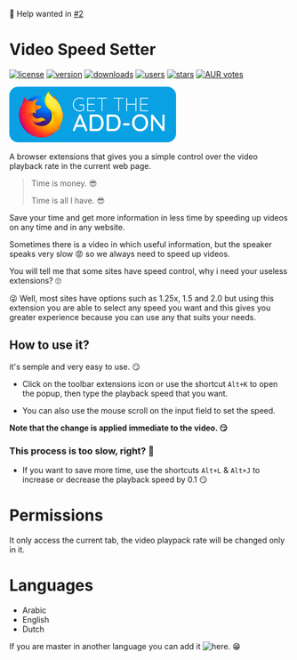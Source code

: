 🔴 Help wanted in [#2](https://github.com/ZER0-X/video-speed-setter/issues/2)

# Video Speed Setter

[![license](https://shields.io/github/license/ZER0-X/video-speed-setter)](https://github.com/ZER0-X/video-speed-setter/blob/main/LICENSE)
[![version](https://shields.io/amo/v/video-speed-setter?label=version)](https://addons.mozilla.org/en-US/firefox/addon/video-speed-setter)
[![downloads](https://shields.io/amo/dw/video-speed-setter)](https://addons.mozilla.org/en-US/firefox/addon/video-speed-setter)
[![users](https://shields.io/amo/users/video-speed-setter)](https://addons.mozilla.org/en-US/firefox/addon/video-speed-setter)
[![stars](https://shields.io/amo/stars/video-speed-setter)](https://addons.mozilla.org/en-US/firefox/addon/video-speed-setter)
[![AUR votes](https://img.shields.io/aur/votes/firefox-video-speed-setter-git?label=AUR%20votes)](https://aur.archlinux.org/packages/firefox-video-speed-setter-git)

[![get-the-add-on badge](https://raw.githubusercontent.com/ZER0-X/badges/main/mozilla/firefox-addons/get-the-add-on.svg)](https://addons.mozilla.org/en-US/firefox/addon/video-speed-setter)

A browser extensions that gives you a simple control over the video playback rate in the current web page.

> Time is money. 😎
>
> Time is all I have. 😎

Save your time and get more information in less time by speeding up videos on any time and in any website.

Sometimes there is a video in which useful information, but the speaker speaks very slow 😡 so we always need to speed up videos.

You will tell me that some sites have speed control, why i need your useless extensions? 🙄

😜 Well, most sites have options such as 1.25x, 1.5 and 2.0 but using this extension you are able to select any speed you want and this gives you greater experience because you can use any that suits your needs.

## How to use it?

it's semple and very easy to use. 😏

-   Click on the toolbar extensions icon or use the shortcut `Alt+K` to open the popup, then type the playback speed that you want.

-   You can also use the mouse scroll on the input field to set the speed.

**Note that the change is applied immediate to the video. 😏**

### This process is too slow, right? 🤔

-   If you want to save more time, use the shortcuts `Alt+L` & `Alt+J` to increase or decrease the playback speed by 0.1 😏

# Permissions

It only access the current tab, the video playpack rate will be changed only in it.

# Languages

-   Arabic
-   English
-   Dutch

If you are master in another language you can add it ![here](https://github.com/ZER0-X/video-speed-setter/tree/main/_locales). 😁
